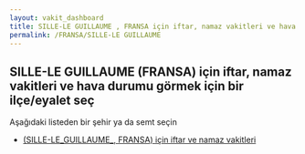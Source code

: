 ```yaml
---
layout: vakit_dashboard
title: SILLE-LE GUILLAUME , FRANSA için iftar, namaz vakitleri ve hava durumu - ilçe/eyalet seç
permalink: /FRANSA/SILLE-LE GUILLAUME 
---
```


## SILLE-LE GUILLAUME  (FRANSA) için iftar, namaz vakitleri ve hava durumu  görmek için bir ilçe/eyalet seç

Aşağıdaki listeden bir şehir ya da semt seçin

* [ (SILLE-LE_GUILLAUME_, FRANSA) için iftar ve namaz vakitleri](/FRANSA/SILLE-LE_GUILLAUME_/)

<script type="text/javascript">
  var GLOBAL_COUNTRY = 'FRANSA';
  var GLOBAL_CITY = 'SILLE-LE GUILLAUME ';
  var GLOBAL_STATE = 'SILLE-LE GUILLAUME ';
</script>
